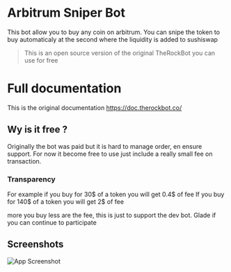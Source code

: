 
# Arbitrum Sniper Bot

This bot allow you to buy any coin on arbitrum. You can snipe the token to buy automaticaly at the second where the liquidity is added to sushiswap

> This is an open source version of the original TheRockBot you can use for free



# Full documentation 

This is the original documentation
https://doc.therockbot.co/

## Wy is it free ?
Originally the bot was paid but it is hard to manage order, en ensure support.
For now it become free to use just include a really small fee on transaction.

### Transparency 
For example if you buy for 30$ of a token you will get 0.4$ of fee 
If you buy for 140$ of a token you will get 2$ of fee 

more you buy less are the fee, this is just to support the dev bot. Glade if you can continue to participate 


## Screenshots

![App Screenshot](https://therockbot.co/assets/images/features-10.png)
